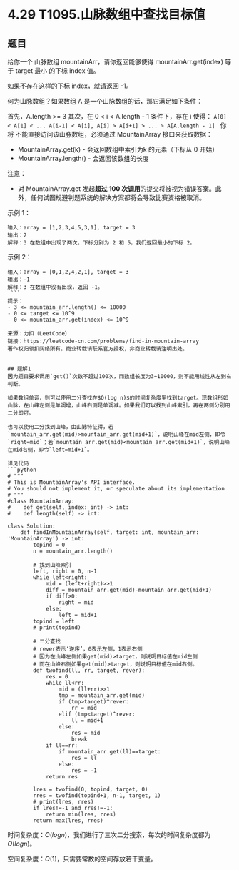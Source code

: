 # 4.29 T1095.山脉数组中查找目标值

## 题目
给你一个 山脉数组 mountainArr，请你返回能够使得 mountainArr.get(index) 等于 target 最小 的下标 index 值。

如果不存在这样的下标 index，就请返回 -1。

何为山脉数组？如果数组 A 是一个山脉数组的话，那它满足如下条件：

首先，A.length >= 3
其次，在 0 < i < A.length - 1 条件下，存在 i 使得：
`A[0] < A[1] < ... A[i-1] < A[i], A[i] > A[i+1] > ... > A[A.length - 1]`
 
你将 不能直接访问该山脉数组，必须通过 MountainArray 接口来获取数据：
- MountainArray.get(k) - 会返回数组中索引为k 的元素（下标从 0 开始）
- MountainArray.length() - 会返回该数组的长度

注意：
- 对 MountainArray.get 发起**超过 100 次调用**的提交将被视为错误答案。此外，任何试图规避判题系统的解决方案都将会导致比赛资格被取消。

示例 1：
```
输入：array = [1,2,3,4,5,3,1], target = 3
输出：2
解释：3 在数组中出现了两次，下标分别为 2 和 5，我们返回最小的下标 2。
```
示例 2：
```
输入：array = [0,1,2,4,2,1], target = 3
输出：-1
解释：3 在数组中没有出现，返回 -1。
 ```
提示：
- 3 <= mountain_arr.length() <= 10000
- 0 <= target <= 10^9
- 0 <= mountain_arr.get(index) <= 10^9

来源：力扣（LeetCode）
链接：https://leetcode-cn.com/problems/find-in-mountain-array
著作权归领扣网络所有。商业转载请联系官方授权，非商业转载请注明出处。


## 题解1
因为题目要求调用`get()`次数不超过100次，而数组长度为3~10000，则不能用线性从左到右判断。

如果数组单调，则可以使用二分查找在$O(log n)$的时间复杂度里找到target。现数组形如山脉，在山峰左侧是单调增，山峰右测是单调减。如果我们可以找到山峰索引，再在两侧分别用二分即可。

也可以使用二分找到山峰，由山脉特征得，若`mountain_arr.get(mid)>mountain_arr.get(mid+1)`，说明山峰在mid左侧，即令`right=mid`；若`mountain_arr.get(mid)<mountain_arr.get(mid+1)`，说明山峰在mid右侧，即令`left=mid+1`。

详见代码
```python
# """
# This is MountainArray's API interface.
# You should not implement it, or speculate about its implementation
# """
#class MountainArray:
#    def get(self, index: int) -> int:
#    def length(self) -> int:

class Solution:
    def findInMountainArray(self, target: int, mountain_arr: 'MountainArray') -> int:
        topind = 0
        n = mountain_arr.length()

        # 找到山峰索引
        left, right = 0, n-1
        while left<right:
            mid = (left+right)>>1
            diff = mountain_arr.get(mid)-mountain_arr.get(mid+1)
            if diff>0:
                right = mid
            else:
                left = mid+1
        topind = left
        # print(topind)

        # 二分查找
        # rever表示‘逆序’，0表示左侧，1表示右侧
        # 因为在山峰左侧如果get(mid)>target，则说明目标值在mid左侧
        # 而在山峰右侧如果get(mid)>target，则说明目标值在mid右侧。
        def twofind(ll, rr, target, rever):
            res = 0
            while ll<rr:
                mid = (ll+rr)>>1
                tmp = mountain_arr.get(mid)
                if (tmp>target)^rever:
                    rr = mid
                elif (tmp<target)^rever:
                    ll = mid+1
                else:
                    res = mid
                    break
            if ll==rr:
                if mountain_arr.get(ll)==target:
                    res = ll
                else:
                    res = -1
            return res

        lres = twofind(0, topind, target, 0)
        rres = twofind(topind+1, n-1, target, 1)
        # print(lres, rres)
        if lres!=-1 and rres!=-1:
            return min(lres, rres)
        return max(lres, rres)        
```
时间复杂度：$O(logn)$，我们进行了三次二分搜索，每次的时间复杂度都为$O(logn)$。

空间复杂度：$O(1)$，只需要常数的空间存放若干变量。


